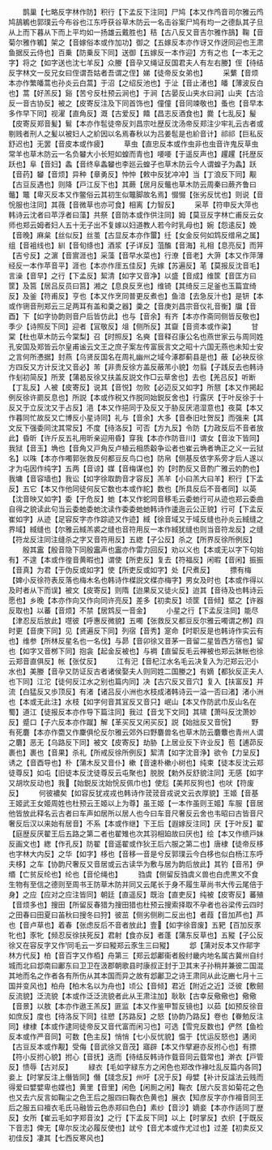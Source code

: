 <!-- { "loadSidebar": true } -->
　　鹊巢【七略反字林作防】积行【下孟反下注同】尸鸠【本又作鸤音司尔雅云鸤鸠鴶鵴也郭璞云今布谷也江东呼获谷草木防云一名击谷案尸鸠有均一之德飤其子旦从上而下暮从下而上平均如一扬雄云戴胜也】秸【古八反又音吉尔雅作鴶】鞠【音菊尔雅作鵴】架之【音嫁俗本或作加功】御之【五嫁反本亦作讶又作迓同迎也王肃鱼据反云侍也】百乗【防乗反下同】送御【五嫁反一本作迎】方有之也【一本无之字】将之【如字送也沈七羊反】众媵【音孕又绳证反国君夫人有左右媵】侄【待结反字林文一反兄女曰侄谓吾姑者吾谓之侄】娣【徒帝反女弟也】
　　采蘩【音烦本亦作繁皤蒿也孙炎云白蒿】于沼【之绍反池也】于沚【音止渚也】皤【薄波反白也】蒿【好羔反】谿【苦兮反杜预云涧也】于涧【古晏反山夹水曰涧】山夹【古洽反一音古协反】被之【皮寄反注及下同首饰也】僮僮【音同竦敬也】蚤也【音早本多作早下同】视濯【直角反】溉【古爱反】饎【昌志反酒食也】爨【七乱反】髲【皮寄反郑音髪】鬄【本亦作髢徒帝反刘昌宗吐歴反沈汤帝反郑注少牢礼云古者或剔贱者刑人之髪以被妇人之紒因以名焉春秋以为吕姜髢是也紒音计】祁祁【巨私反舒迟也】无罢【音皮本或作疲】
　　草虫【直忠反本或作虫非也虫音许鬼反草虫常羊也草木防云一名负蠜大小长短如蝗而青也】喓喓【于遥反声也】趯趯【托歴反跃也】阜【音妇】螽【音终阜螽蠜也李廵云蝗子也草木防云今人谓蝗子为螽】跃【音药】蠜【音烦】异种【章勇反】忡忡【敕中反犹冲冲】当【丁浪反下同】觏【古豆反遇也】则降【戸江反下也】其蕨【居月反虌也草木防云周秦曰蕨齐鲁曰虌】鼈【卑灭反本又作鳖俗云其初生似鼈脚故名焉】惙惙【张劣反忧也】则说【音恱服也注同】其薇【音微草也亦可食】相离【力智反】
　　采苹【符申反大萍也韩诗云沈者曰苹浮者曰藻】共祭【音防本或作供注同】姆【莫豆反字林亡甫反云女师也郑云姆者妇人五十无子出不复嫁以妇道教人若今时乳母也】婉【怨逺反】娩【音晚】麻枲【丝似反】丝茧【古显反本亦作蠒】纴【女金反何如鸩反缯帛之属】组【音袓线也】紃【音旬绦也】酒浆【子详反】菹醢【音海】礼相【息亮反】而笄【吉兮反】之濵【音賔涯也】采藻【音早水菜也】行潦【音老】大蓱【本又作萍薄经反一本作苹音平】涯也【本亦作厓五佳反】先嫁【苏遍反】芼【莫报反沈音毛】言澡【音早】之行【下孟反】絜清【如字又音净】以盛【音成】维筐【音匡方曰筐】及筥【居吕反员曰筥】湘之【息良反烹也】维锜【其绮反三足釜也玉篇宜绮反】及釜【符甫反】亨也【本又作烹同普更反煮也】鱼湆【去急反汁也】是钘【本或作铏音刑郑云三足两耳有盖和羮之器】羮之【音庚刘昌宗音仪礼音衡】牖【音酉】下【如字协韵则音户后皆仿此】也与【音余】有齐【本亦作斋同侧皆反敬也】季少【诗照反下同】迎者【冝敬反】俎【侧所反】其齍【音资本或作粢】
　　甘棠【杜也草木防云今棠梨】召【时照反】名奭【音释召康公名也燕世家云与周同姓孔安国及郑皆云尔皇甫谧云文王之庶子案左传富辰言文之昭十六国无燕也未知士安之言何所慿据】封燕【乌贤反国名在周礼幽州之域今涿郡蓟县是也】蔽【必袂反徐方四反又方计反沈又音必】芾【非贵反徐方盖反蔽芾小貌】勿翦【子践反去也韩诗作刬初简反】所茇【蒲曷反徐又扶盖反説文作□云草舍也】去也【羌吕反】听断【丁乱反】人被【皮寄反】说其【音悦】勿败【必迈反又如字】所憇【本又作掲起例反徐许罽反息也】所説【本或作税又作脱同始鋭反舍也】行露厌【于叶反徐于十反又于立反沈又于占反】浥【本又作挹同于及反又于胁反厌浥湿意也】夜莫【本又作暮同忙故反又亡博反小星诗同】礼与【音余】大多【音泰旧吐贺反】而强来【其文反下强委同沈其常反】不度【待洛反】可否【方九反】令防【力政反后不音者放此】昏昕【许斤反五礼用昕亲迎用昏】穿我【本亦作防音川】谓女【音汝下皆同】我狱【音玉】埆也【音角又戸角反卢植云相质觳争讼者也崔云埆者埆正之义一云狱名】以咮【本亦作噣郭张救反何都豆反鸟口也】防帛【侧基反依字系旁才后人遂以才为屯因作纯字】五两【音谅】媒【音梅谋也】妁【时酌反又音酌广雅云妁酌也】我墉【音容墙也】我讼【如字徐取韵音才容反】羔羊【小曰羔大曰羊】积行【下孟反】五它【本又作他同徒何反它数也本或作紽】数也【所具反后不音者同】以英【沈音映又如字】委【于危反】虵【本又作蛇同音移毛云委虵行可从迹也郑云委曲自得之貌读此句当云委虵委虵沈读作委委虵虵韩诗作逶迤云公正貌】行可【下孟反崔如字】从迹【足容反字亦作踪迹又作迹】緎【徐音域又于域反缝也孙炎云緎缝之界域】緎缝也【尔雅云緎羔裘之缝也音符用反一本作緎犹缝也则当音符龙反】之缝【符龙反注同注缝杀之字又音符用反】五緫【子公反】杀之【所界反徐所例反】
　　殷其靁【殷音隐下同殷靁声也靁亦作雷力回反】劝以义也【本或无以字下句始有】不遑【本或作徨音黄暇也】谓使【所吏反】复去【符福反】闲暇【音闲】振振【音真】为君【于伪反或如字】使【所吏反或如字】处【尺煮反】
　　摽有梅【婢小反徐符表反落也梅木名也韩诗作楳説文楳亦梅字】男女及时也【本或作得以及时者从下而误】被文【皮寄反】则隋【迨果反又徒火反】迨其【音待及也韩诗云愿也】乡晚【本亦作向又作向同许亮反】差多【初卖反】顷筐【音倾】塈之【许器反取也】以蕃【音烦】不禁【居鸩反一音金】
　　小星之行【下孟反注同】能尽【津忍反后放此】嚖彼【呼惠反微貌】五噣【张救反又都豆反尔雅云噣谓之栁】四时更【音庚下同】见【贤遍反下同】列宿【音秀】寔命【时职反是也韩诗作实云有也】维参【所林反星名也一名伐】与昴【音卯徐又音茅一音留二星皆西方宿也】留也【如字又音桞下同】抱衾【起金反被也】与裯【直留反毛云禅被也郑云牀帐也徐云郑音直俱反】帐【张仗反】
　　江有汜【音杞江水名毛云决复入为汜郑云汜小水也】美媵【音孕又防证反古者诸侯娶夫人则同姓二国媵之】有嫡【都狄反正夫人也下同】江沱【徒何反江水之别也篇内同】决【古穴反又音穴】复入【扶富反】并流【白猛反又歩顶反】有渚【诸吕反小洲也水枝成渚韩诗云一溢一否曰渚】渚小洲也【本或无此注】水枝【如字何音其冝反又音只】岷山【本又作防武巾反山名在蜀】道江【徒报反本亦作导下篇注同】我过【音戈下文同】其啸【萧呌反沈萧妙反】蹙口【子六反本亦作蹴】解【革买反又闲买反】説【始拙反又音恱】
　　野有死麏【本亦作麕又作麇俱伦反尔雅云郊外曰野麏兽名也草木防云麏麞也青州人谓之麏】恶无【乌路反下同】被文【皮寄反】劫胁【上居业反下许业反】苞【逋茆反裹也】裹也【音果】杀礼【所戒反徐所例反】絜清【如字沈音浄】欲令【力呈反】诱之【音酉导也】朴【蒲木反又音仆】樕【音速朴樕小树也】纯束【徒本反沈云郑徒尊反】如屯【旧徒本反沈徒尊反云屯聚也】脱脱【勅外反舒貌注同】无感【如字又胡坎反动也】我【始鋭反沈始恱反佩巾也】使尨【美邦反狗也】也吠【符废反】
　　何彼襛矣【如容反犹戎戎也韩诗作茙茙音戎说文云衣厚貌】王姬【音基王姬武王女姬周姓也杜预云王姬以上为尊】虽王姬【一本作虽则王姬】车服【音居他皆放此释名云古者曰车声如居所以居人也今曰车音尺奢反云舍也韦昭曰古皆音尺奢反后汉以来始有居音】不系【本或作继】下王后【遐嫁反注同】厌【于叶反】翟【庭歴反厌翟王后五路之第二者也翟雉也次其羽相廹故曰厌也】绘【本又作缋戸妹反画文也】緫【作孔反】防翟【音遥翟或作狄王后六服之第二也】唐棣【徒帝反栘也字林大内反】之华【如字】栘也【音移一音是兮反郭璞云今白栘也似白杨江东呼夫栘】之车【协韵尺奢反又音居或云古读华为敷与居为韵后放此】其钓【音吊】伊缗【亡贫反纶也】纶也【音伦绳也】
　　驺虞【侧留反驺虞义兽也白虎黒文不食生物有至信之德则至周书王防草木防并同又云尾长于身不履生草尚书大传云尾倍于身】之应【应对之应注皆同】朝廷【直遥反】既治【直吏反】纯被【皮寄反】蕃殖【音烦多也】搜田【所留反春猎为搜田猎也杜预云搜索择取不孕者也谷梁传云四时之田春曰田夏曰苖秋曰搜冬曰狩】彼茁【侧劣侧刷二反出也】者葭【音加芦也】芦也【音卢草也】着春【张虑反后不音者放此】壹【如字徐音废】五豝【百加反豕牝也】豕牝【频忍反徐扶死反】君射【食亦反】者蓬【蒲东反草也】五豵【子公反徐又在容反字又作同毛云一岁曰豵郑云豕生三曰豵】
　　邶【蒲对反本又作鄁字林方代反】柏【音百字又作栢】舟第三【郑云邶鄘衞者殷纣畿内地名属古冀州自纣城而北曰邶南曰鄘东曰卫卫在汲郡朝歌县时康叔正封于卫其末子孙稍并兼彼二国混其地而名之作者各有所伤从其本国而异之故有邶鄘卫之诗王肃同从此讫豳七月十三国并变风也】柏舟【柏木名以为舟也】顷公【音倾】君近【附近之近】泛彼【敷劒反流貌】泛流貌【本或作泛泛流貌者此从王肃注加】耿耿【古幸反儆儆也】儆儆【音景】以敖【本亦作遨王羔反】匪监【本又作鉴甲暂反镜也】以茹【如预反徐音如庶反】度也【待洛反下同】往愬【苏路反】之怒【协韵乃路反】卷也【眷勉反注同】棣棣【本或作逮同徒帝反又音代富而闲习也】可选【雪兖反数也】俨然【鱼检反本或作严音同】可数【色主反】悄悄【七小反忧貌】愠于【忧运反怒也】遘闵【古豆反本或作觏】受侮【音武徐又音茂】寤辟【本又作擘避亦反拊心也】有摽【符小反拊心貌】拊心【音抚】迭而【待结反韩诗作臷音同云臷常也】澣衣【戸管反】愦辱【古对反】
　　緑衣【毛如字緑东方之闲色也郑改作褖吐乱反篇内各同】妾上【时掌反注上僭皆同】僭【牋念反】州吁【况于反】母嬖【补计反諡法云贱而得爱曰嬖嬖卑也媟也】黄里【音里】闲色【闲厠之闲】鞠衣【居六反言如菊花之色也又去六反言如鞠尘之色王后之服四曰鞠衣色黄也】展衣【知彦反字亦作襢音同王后之服五曰襢衣毛氏马融皆云色赤郑曰色白】素纱【音沙】嫡妾【本亦作适同丁歴反】女所【崔云毛如字郑音汝】之行【下孟反下同】以上【时掌反】衣织【于既反下音志】俾无【卑尔反沈必履反使也】訧兮【音尤本或作尤过也】过差【初卖反又初佳反】凄其【七西反寒风也】
